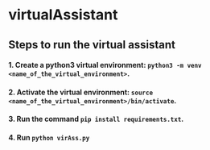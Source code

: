 # virtualAssistant

## Steps to run the virtual assistant
#### 1. Create a python3 virtual environment: `python3 -m venv <name_of_the_virtual_environment>`.
#### 2. Activate the virtual environment: `source <name_of_the_virtual_environment>/bin/activate`.
#### 3. Run the command `pip install requirements.txt`.
#### 4. Run `python virAss.py`
